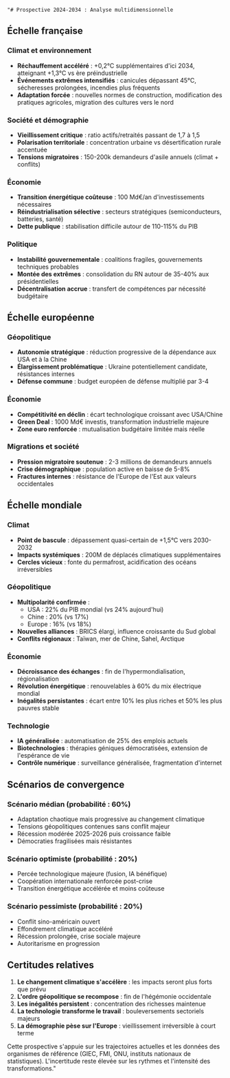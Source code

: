 
    "# Prospective 2024-2034 : Analyse multidimensionnelle

## **Échelle française**

### Climat et environnement
- **Réchauffement accéléré** : +0,2°C supplémentaires d'ici 2034, atteignant +1,3°C vs ère préindustrielle
- **Événements extrêmes intensifiés** : canicules dépassant 45°C, sécheresses prolongées, incendies plus fréquents
- **Adaptation forcée** : nouvelles normes de construction, modification des pratiques agricoles, migration des cultures vers le nord

### Société et démographie
- **Vieillissement critique** : ratio actifs/retraités passant de 1,7 à 1,5
- **Polarisation territoriale** : concentration urbaine vs désertification rurale accentuée
- **Tensions migratoires** : 150-200k demandeurs d'asile annuels (climat + conflits)

### Économie
- **Transition énergétique coûteuse** : 100 Md€/an d'investissements nécessaires
- **Réindustrialisation sélective** : secteurs stratégiques (semiconducteurs, batteries, santé)
- **Dette publique** : stabilisation difficile autour de 110-115% du PIB

### Politique
- **Instabilité gouvernementale** : coalitions fragiles, gouvernements techniques probables
- **Montée des extrêmes** : consolidation du RN autour de 35-40% aux présidentielles
- **Décentralisation accrue** : transfert de compétences par nécessité budgétaire

## **Échelle européenne**

### Géopolitique
- **Autonomie stratégique** : réduction progressive de la dépendance aux USA et à la Chine
- **Élargissement problématique** : Ukraine potentiellement candidate, résistances internes
- **Défense commune** : budget européen de défense multiplié par 3-4

### Économie
- **Compétitivité en déclin** : écart technologique croissant avec USA/Chine
- **Green Deal** : 1000 Md€ investis, transformation industrielle majeure
- **Zone euro renforcée** : mutualisation budgétaire limitée mais réelle

### Migrations et société
- **Pression migratoire soutenue** : 2-3 millions de demandeurs annuels
- **Crise démographique** : population active en baisse de 5-8%
- **Fractures internes** : résistance de l'Europe de l'Est aux valeurs occidentales

## **Échelle mondiale**

### Climat
- **Point de bascule** : dépassement quasi-certain de +1,5°C vers 2030-2032
- **Impacts systémiques** : 200M de déplacés climatiques supplémentaires
- **Cercles vicieux** : fonte du permafrost, acidification des océans irréversibles

### Géopolitique
- **Multipolarité confirmée** : 
  - USA : 22% du PIB mondial (vs 24% aujourd'hui)
  - Chine : 20% (vs 17%)
  - Europe : 16% (vs 18%)
- **Nouvelles alliances** : BRICS élargi, influence croissante du Sud global
- **Conflits régionaux** : Taïwan, mer de Chine, Sahel, Arctique

### Économie
- **Décroissance des échanges** : fin de l'hypermondialisation, régionalisation
- **Révolution énergétique** : renouvelables à 60% du mix électrique mondial
- **Inégalités persistantes** : écart entre 10% les plus riches et 50% les plus pauvres stable

### Technologie
- **IA généralisée** : automatisation de 25% des emplois actuels
- **Biotechnologies** : thérapies géniques démocratisées, extension de l'espérance de vie
- **Contrôle numérique** : surveillance généralisée, fragmentation d'internet

## **Scénarios de convergence**

### Scénario médian (probabilité : 60%)
- Adaptation chaotique mais progressive au changement climatique
- Tensions géopolitiques contenues sans conflit majeur
- Récession modérée 2025-2026 puis croissance faible
- Démocraties fragilisées mais résistantes

### Scénario optimiste (probabilité : 20%)
- Percée technologique majeure (fusion, IA bénéfique)
- Coopération internationale renforcée post-crise
- Transition énergétique accélérée et moins coûteuse

### Scénario pessimiste (probabilité : 20%)
- Conflit sino-américain ouvert
- Effondrement climatique accéléré
- Récession prolongée, crise sociale majeure
- Autoritarisme en progression

## **Certitudes relatives**

1. **Le changement climatique s'accélère** : les impacts seront plus forts que prévu
2. **L'ordre géopolitique se recompose** : fin de l'hégémonie occidentale
3. **Les inégalités persistent** : concentration des richesses maintenue
4. **La technologie transforme le travail** : bouleversements sectoriels majeurs
5. **La démographie pèse sur l'Europe** : vieillissement irréversible à court terme

Cette prospective s'appuie sur les trajectoires actuelles et les données des organismes de référence (GIEC, FMI, ONU, instituts nationaux de statistiques). L'incertitude reste élevée sur les rythmes et l'intensité des transformations."
    
